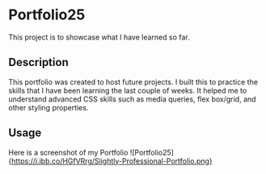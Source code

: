 # Portfolio25
This project is to showcase what I have learned so far. 
## Description
This portfolio was created to host future projects.
I built this to practice the skills that I have been learning the last couple of weeks. It helped me to understand advanced CSS skills such as media queries, flex box/grid, and other styling properties.
## Usage
Here is a screenshot of my Portfolio
![Portfolio25]{https://i.ibb.co/HGfVRrg/Slightly-Professional-Portfolio.png}
